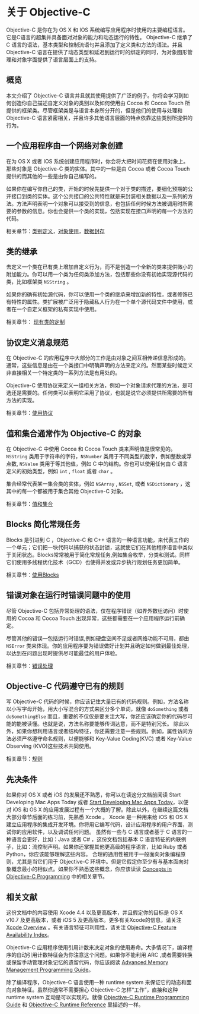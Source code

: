 # 关于 Objective-C 
Objective-C 是你在为 OS X 和 IOS 系统编写应用程序时使用的主要编程语言。它是C语言的超集并具备面对对象的能力和动态运行的特性。 Objective-C 继承了 C 语言的语法，基本类型和控制流语句并且添加了定义类和方法的语法。并且 Objective-C 语言在提供了动态类型和延迟到运行时的绑定的同时，为对象图形管理和对象字面提供了语言层面上的支持。

## 概览
本文介绍了 Objective-C 语言并且就其使用提供了广泛的例子。你将会学习到如何创造你自己描述自定义对象的类别以及如何使用由 Cocoa 和 Cocoa Touch 所提供的框架类。尽管框架类是与语言本身所分开的，但是他们的使用与处理和 Objective-C 语言紧密相关，并且许多其他语言层面的特点依靠这些类别所提供的行为。

## 一个应用程序由一个网络对象创建
在为 OS X 或者 IOS 系统创建应用程序时，你会将大把时间花费在使用对象上。那些对象是 Objective-C 类的实体。其中的一些是由 Cocoa 或者 Cocoa Touch 提供的而其他的一些是由你自己编写的。

如果你在编写你自己的类，开始的时候先提供一个对于类的描述，要细化预期的公开接口到类的实体。这个公共接口的公共特性就是来封装相关数据以及一系列的方法。方法声明表明一个对象可以接受到的信息，也包括任何时候方法被调用时所需要的参数的信息。你也会提供一个类的实现，包括实现在接口声明的每一个方法的代码。

相关章节：[类别定义](https://developer.apple.com/library/mac/documentation/Cocoa/Conceptual/ProgrammingWithObjectiveC/DefiningClasses/DefiningClasses.html#//apple_ref/doc/uid/TP40011210-CH3-SW1)，[对象使用](https://developer.apple.com/library/mac/documentation/Cocoa/Conceptual/ProgrammingWithObjectiveC/WorkingwithObjects/WorkingwithObjects.html#//apple_ref/doc/uid/TP40011210-CH4-SW1)，[数据封存](https://developer.apple.com/library/mac/documentation/Cocoa/Conceptual/ProgrammingWithObjectiveC/EncapsulatingData/EncapsulatingData.html#//apple_ref/doc/uid/TP40011210-CH5-SW1)

## 类的继承

去定义一个类在已有类上增加自定义行为，而不是创造一个全新的类来提供微小的附加能力。你可以用一个类为任何类添加方法，包括那些你没有初始实现源代码的类，比如框架类 `NSString` 。

如果你的确有初始源代码，你可以使用一个类的继承来增加新的特性，或者修饰已有特性的属性。类扩展被广泛用于隐藏私人行为在一个单个源代码文件中使用，或者在一个自定义框架的私有实现中使用。

相关章节： [现有类的定制](https://developer.apple.com/library/mac/documentation/Cocoa/Conceptual/ProgrammingWithObjectiveC/CustomizingExistingClasses/CustomizingExistingClasses.html#//apple_ref/doc/uid/TP40011210-CH6-SW1)

## 协议定义消息规范

在 Objective-C 的应用程序中大部分的工作是由对象之间互相传递信息形成的。通常，这些信息是由在一个类接口中明确声明的方法来定义的。然而某些时候定义非直接相关一个特定类的一系列方法是有用处的。

Objective-C 使用协议来定义一组相关方法，例如一个对象请求代理的方法，是可选还是需要的。任何类可以表明它采用了协议，也就是说它必须提供所需要的所有方法的实现。

相关章节：[使用协议](https://developer.apple.com/library/mac/documentation/Cocoa/Conceptual/ProgrammingWithObjectiveC/WorkingwithProtocols/WorkingwithProtocols.html#//apple_ref/doc/uid/TP40011210-CH11-SW1)

## 值和集合通常作为 Objective-C 的对象

在 Objective-C 中使用 Cocoa 和 Cocoa Touch 类来声明值是很常见的。 `NSString` 类用于字符串的字符，`NSNumber` 类用于不同类型的数字，例如整数或浮点数, `NSValue` 类用于等其他值，例如 C 中的结构。你也可以使用任何由 C 语言定义的初始类型，例如 `int` , `float` 或者 `char` 。

集合经常代表某一集合类的实体，例如 `NSArray` , `NSSet`, 或者 `NSDictionary` ，这其中的每一个都被用于集合其他 Objective-C 对象。

相关章节：[值和集合](https://developer.apple.com/library/mac/documentation/Cocoa/Conceptual/ProgrammingWithObjectiveC/FoundationTypesandCollections/FoundationTypesandCollections.html#//apple_ref/doc/uid/TP40011210-CH7-SW1)

## Blocks 简化常规任务
Blocks 是引进到 C ，Objective-C 和 C++ 语言的一种语言功能，来代表工作的一个单元；它们把一块代码以捕获的状态封锁，这就使它们在其他程序语言中类似于关闭状态。Blocks常常被用于简化常规任务,例如集合枚举，分类和测试。同样它们使用多线程优化技术（GCD）也使得并发或异步执行规划任务更加简单。

相关章节：[使用Blocks](https://developer.apple.com/library/mac/documentation/Cocoa/Conceptual/ProgrammingWithObjectiveC/WorkingwithBlocks/WorkingwithBlocks.html#//apple_ref/doc/uid/TP40011210-CH8-SW1)

## 错误对象在运行时错误问题中的使用
尽管 Objective-C 包括异常处理的语法，仅在程序错误（如界外数组访问）时使用的 Cocoa 和 Cocoa Touch 出现异常，这些都需要在一个应用程序运行前确定。

尽管其他的错误—包括运行时错误,例如硬盘空间不足或者网络功能不可用，都由 `NSError` 类来体现。你的应用程序要为错误做好计划并且确定如何做到最佳处理，以达到在问题出现时提供尽可能最佳的用户体验。

相关章节：[错误处理](https://developer.apple.com/library/mac/documentation/Cocoa/Conceptual/ProgrammingWithObjectiveC/ErrorHandling/ErrorHandling.html#//apple_ref/doc/uid/TP40011210-CH9-SW1)

## Objective-C 代码遵守已有的规则
写 Objective-C 代码的时候，你应该记住大量已有的代码规则。例如，方法名称以小写字母开始，用大小写混合的方式来区分多个单词，就像 `doSomething` 或者 `doSomethingElse` 而且，重要的不仅仅是要关注大写，你还应该确定你的代码尽可能的能被读懂。也就是说，方法名称要能够传词达意，而不是特别冗长。
除此以外，如果你想利用语言或者结构特征，你还需要注意一些规则。例如，属性访问方法必须严格遵守命名规则，以便能够和 Key-Value Coding(KVC) 或者 Key-Value Observing (KVO)这些技术共同使用。


相关章节：[规则](https://developer.apple.com/library/mac/documentation/Cocoa/Conceptual/ProgrammingWithObjectiveC/Conventions/Conventions.html#//apple_ref/doc/uid/TP40011210-CH10-SW1)

## 先决条件
如果你对 OS X 或者 iOS 的发展还不熟悉，你可以在读这分文档前阅读 Start Developing Mac Apps Today 或者 [Start Developing Mac Apps Today](https://developer.apple.com/library/mac/referencelibrary/GettingStarted/RoadMapOSX/index.html#//apple_ref/doc/uid/TP40012262)，以便对 iOS 和 OS X 的应用发展过程有一个大概的了解。除此以外，在继续这篇文档大部分章节后面的练习前，先熟悉 Xcode 。 Xcode 是一种用来给 iOS 和 OS X 建立应用程序的集成开发环境。你将用它编写代码，设计应用程序的用户界面，测试你的应用软件，以及调试任何问题。
虽然有一些与 C 语言或者基于 C 语言的一种语言会更好，比如：Java 或者 C# ，这份文档包括基本 C 语言特征的内联例子，比如：流控制声明。如果你还掌握其他更高级的程序语言，比如 Ruby 或者 Python，你应该能够理解这些内容。
合理的通用性被用于一般面向对象编程原则，尤其是当它们用于 Objective-C 环境中。但是它假定你至少有与基本面向对象概念最小的相似点。如果你不熟悉这些概念，你应该读读 [Concepts in Objective-C Programming](https://developer.apple.com/library/mac/documentation/General/Conceptual/CocoaEncyclopedia/Introduction/Introduction.html#//apple_ref/doc/uid/TP40010810) 中的相关章节。

## 相关文献
这份文档中的内容使用 Xcode 4.4 以及更高版本，并且假定你的目标是 OS X v10.7 及更高版本，或者 iOS 5 及更高版本。更多有关Xcode的信息，请关注 [Xcode Overview](https://developer.apple.com/library/mac/documentation/ToolsLanguages/Conceptual/Xcode_Overview/index.html#//apple_ref/doc/uid/TP40010215) 。有关语言特征可利用性，请关注 [Objective-C Feature Availability Index](https://developer.apple.com/library/mac/releasenotes/ObjectiveC/ObjCAvailabilityIndex/index.html#//apple_ref/doc/uid/TP40012243)。

Objective-C 应用程序使用引用计数来决定对象的使用寿命。大多情况下，编译程序的自动引用计数特征会为你注意这个问题。如果你不能利用 ARC ,或者需要转换或保留手动管理对象记忆的遗留代码，你应该阅读 [Advanced Memory Management Programming Guide](https://developer.apple.com/library/mac/documentation/Cocoa/Conceptual/MemoryMgmt/Articles/MemoryMgmt.html#//apple_ref/doc/uid/10000011i)。


除了编译程序，Objective-C 语言使用一种 runtime system 来保证它的动态和面向对象特征。虽然你通常不需要担心 Objective-C 怎样“工作”，直接和这种 runtime system 互动是可以实现的。就像 [Objective-C Runtime Programming Guide](https://developer.apple.com/library/mac/documentation/Cocoa/Conceptual/ObjCRuntimeGuide/Introduction/Introduction.html#//apple_ref/doc/uid/TP40008048) 和 [Objective-C Runtime Reference](https://developer.apple.com/library/mac/documentation/Cocoa/Reference/ObjCRuntimeRef/index.html#//apple_ref/doc/uid/TP40001418) 里描述的一样。
